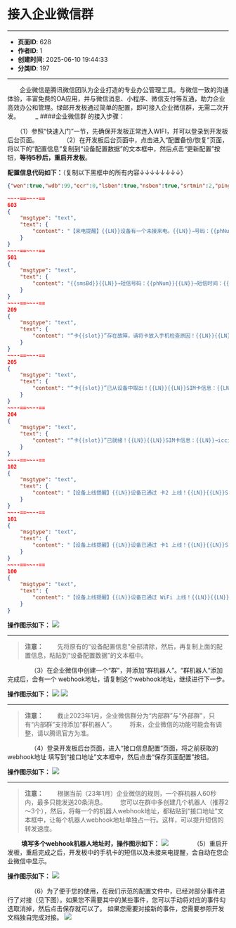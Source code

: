 # 接入企业微信群

---
- **页面ID**: 628
- **作者ID**: 1
- **创建时间**: 2025-06-10 19:44:33
- **分类ID**: 197
---

　　企业微信是腾讯微信团队为企业打造的专业办公管理工具。与微信一致的沟通体验，丰富免费的OA应用，并与微信消息、小程序、微信支付等互通，助力企业高效办公和管理。绿邮开发板通过简单的配置，即可接入企业微信群，无需二次开发。
　　
_
####企业微信群 的接入步骤：

　　（1）参照“快速入门”一节，先确保开发板正常连入WIFI，并可以登录到开发板后台页面。
　　
　　（2）在开发板后台页面中，点击进入“配置备份/恢复”页面，将以下的“配置信息”复制到“设备配置数据”的文本框中，然后点击“更新配置”按钮，**等待5秒后，重启开发板**。

**配置信息代码如下：**（复制以下黑框中的所有内容↓↓↓↓↓↓↓↓）
```json
{"wen":true,"wdb":99,"ecr":0,"lsben":true,"nsben":true,"srtmin":2,"ping":175,"ackMax":8000,"schr":4,"tz":8,"tca":15,"otat":3,"botm":[0,0],"amo":[1,1],"cim":[],"cims":[],"lss":[30,30],"sen":[false,false],"ord":[20,10],"str2":["SM","SM"],"sysArgs":null,"adName":"admin","uip":[{"url":"","method":1,"conType":1,"jcl":false,"reqFreq":true,"reqCnt":20,"reqOkLog":false,"reqErrLog":true,"allType":[100,101,102,204,205,209,501,603],"userArgs":{"0":{"un":"devName","uv":"{{devId}}","en":"0"},"2":{"un":"tail","uv":"★☆★☆短信小尾巴（不需要可以不填写）","us":"501","en":"0"}}}]}

~~--==~~--==
603
{
    "msgtype": "text",
    "text": {
        "content": "【来电提醒】{{LN}}设备有一个未接来电。{{LN}}→号码：{{phNum}}{{LN}}→时间：{{telStartTs|$ts2hhmmss(':')}} 至 {{telEndTs|$ts2hhmmss(':')}}{{LN}}{{LN}}↑↑来源：{{{devName}}}（卡{{slot}} {{msIsdn}}）{{LN}}→时间：{{YMDHMS}}"
    }
}
~~--==~~--==
501
{
    "msgtype": "text",
    "text": {
        "content": "{{smsBd}}{{LN}}→短信号码：{{phNum}}{{LN}}→短信时间：{{smsTs|$ts2yyyymmddhhmmss('-',':')}}{{LN}}↑↑来源：{{{devName}}}（卡{{slot}} {{msIsdn}}）{{LN}}→时间：{{YMDHMS}}{{LN}}{{{tail}}}"
    }
}
~~--==~~--==
209
{
    "msgtype": "text",
    "text": {
        "content": "“卡{{slot}}”存在故障，请将卡放入手机检查原因！{{LN}}{{LN}}SIM卡信息：{{LN}}→iccid：{{iccId}}{{LN}}→imsi：{{imsi}}{{LN}}→卡号：{{msIsdn}}{{LN}}{{LN}}↑↑来源：{{{devName}}}{{LN}}→时间：{{YMDHMS}}"
    }
}
~~--==~~--==
205
{
    "msgtype": "text",
    "text": {
        "content": "“卡{{slot}}”已从设备中取出！{{LN}}{{LN}}SIM卡信息：{{LN}}→iccid：{{iccId}}{{LN}}→imsi：{{imsi}}{{LN}}→卡号：{{msIsdn}}{{LN}}{{LN}}↑↑来源：{{{devName}}}{{LN}}→时间：{{YMDHMS}}"
    }
}
~~--==~~--==
204
{
    "msgtype": "text",
    "text": {
        "content": "“卡{{slot}}”已就绪！{{LN}}{{LN}}SIM卡信息：{{LN}}→iccid：{{iccId}}{{LN}}→imsi：{{imsi}}{{LN}}→卡号：{{msIsdn}}{{LN}}→信号强度：{{dbm}}%{{LN}}{{LN}}↑↑来源：{{{devName}}}{{LN}}→时间：{{YMDHMS}}"
    }
}
~~--==~~--==
102
{
    "msgtype": "text",
    "text": {
        "content": "【设备上线提醒】{{LN}}设备已通过 卡2 上线！{{LN}}{{LN}}SIM卡信息：{{LN}}→iccid：{{iccId}}{{LN}}→imsi：{{imsi}}{{LN}}→卡号：{{msIsdn}}{{LN}}→信号强度：{{dbm}}%{{LN}}{{LN}}↑↑来源：{{{devName}}}{{LN}}→时间：{{YMDHMS}}"
    }
}
~~--==~~--==
101
{
    "msgtype": "text",
    "text": {
        "content": "【设备上线提醒】{{LN}}设备已通过 卡1 上线！{{LN}}{{LN}}SIM卡信息：{{LN}}→iccid：{{iccId}}{{LN}}→imsi：{{imsi}}{{LN}}→卡号：{{msIsdn}}{{LN}}→信号强度：{{dbm}}%{{LN}}{{LN}}↑↑来源：{{{devName}}}{{LN}}→时间：{{YMDHMS}}"
    }
}
~~--==~~--==
100
{
    "msgtype": "text",
    "text": {
        "content": "【设备上线提醒】{{LN}}设备已通过 WiFi 上线！{{LN}}{{LN}}→本机IP：{{ip}}{{LN}}→WiFi热点：{{ssid}}{{LN}}→信号强度：{{dbm}}%{{LN}}{{LN}}↑↑来源：{{{devName}}}{{LN}}→时间：{{YMDHMS}}"
    }
}

```

**操作图示如下：**
![](images/ddd012ed_63be8adc3c6a0.jpg)

------------
> **注意：**
　　先将原有的“设备配置信息”全部清除，然后，再复制上面的配置信息，粘贴到“设备配置数据”的文本框中。
  
　　
　　（3）在企业微信中创建一个“群”，并添加“群机器人”。“群机器人”添加完成后，会有一个 webhook地址，请复制这个webhook地址，继续进行下一步。
  
**操作图示如下：**
![](images/5b0760f6_63c0d5c92dc13.png)
![](images/6eeb39e7_63c0d5edc891d.png)

------------

> **注意：**
　　截止2023年1月，企业微信群分为“内部群”与“外部群”，只有“内部群”支持添加“群机器人”。
　　将来，企业微信的功能可能会有调整，请以腾讯官方为准。

　　
　　（4）登录开发板后台页面，进入“接口信息配置”页面，将之前获取的 webhook地址 填写到“接口地址”文本框中，然后点击“保存页面配置”按钮。

**操作图示如下：**
![](images/3920238d_63c0db11b9ce3.png)

------------

> **注意：**
　　根据当前（23年1月）企业微信的规则，一个群机器人60秒内，最多只能发送20条消息。
　　您可以在群中多创建几个机器人（推荐2～3个），然后，将每一个的机器人webhook地址，都粘贴到“接口地址”文本框中，让每个机器人webhook地址单独占一行。这样，可以提升短信的转发速度。

　　
**填写多个webhook机器人地址时，操作图示如下：**
![](images/d7a69f1d_63c0dd13ad51f.png)
　　
　　（5）重启开发板，重启完成之后，开发板中的手机卡的短信以及未接来电提醒，会自动在您企业微信中显示。
  
**操作图示如下：**
![](images/48de15f1_63c0ddf4e071f.png)



　　
　　（6）为了便于您的使用，在我们示范的配置文件中，已经对部分事件进行了对接（见下图）。如果您不需要其中的某些事件，您可以手动将对应的事件勾选取消掉，然后点击保存就可以了。
  如果您需要对接新的事件，您需要参照开发文档独自完成对接。
![](images/86f1fe1b_683ad3b217c1f.png)
